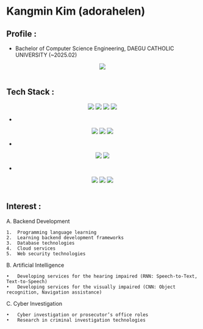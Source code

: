 

# Kangmin Kim (adorahelen)

## Profile : 
- Bachelor of Computer Science Engineering,
  DAEGU CATHOLIC UNIVERSITY (~2025.02)



<div align="center">
  <a href="mailto:adorahelenmin@gmail.com"><img src="https://img.shields.io/badge/Gmail-EA4335?style=for-the-badge&logo=Gmail&logoColor=white" /></a>
</div>
</br>
  
## Tech Stack :
<div align="center">



  <img src="https://img.shields.io/badge/Spring%20Boot-6DB33F?style=for-the-badge&logo=Spring-Boot&logoColor=white" />
    <img src="https://img.shields.io/badge/MySQL-4479A1?style=for-the-badge&logo=MySQL&logoColor=white" />
  <img src="https://img.shields.io/badge/Thymeleaf-005F0F?style=for-the-badge&logo=Thymeleaf&logoColor=white" />
  <img src="https://img.shields.io/badge/JWT-000000?style=for-the-badge&logo=JSON-Web-Tokens&logoColor=white" />

* 
<img src="https://img.shields.io/badge/Flask-000000?style=for-the-badge&logo=Flask&logoColor=white" />
<img src="https://img.shields.io/badge/Raspberry%20Pi-A22846?style=for-the-badge&logo=Raspberry-Pi&logoColor=white" />
<img src="https://img.shields.io/badge/ReactJS-61DAFB?style=for-the-badge&logo=React&logoColor=white" />


*
<img src="https://img.shields.io/badge/Node.js-339933?style=for-the-badge&logo=Node.js&logoColor=white" />
  <img src="https://img.shields.io/badge/MongoDB-47A248?style=for-the-badge&logo=MongoDB&logoColor=white" />

*




  <!-- Database & Storage -->


  <img src="https://img.shields.io/badge/Redis-DC382D?style=for-the-badge&logo=Redis&logoColor=white" />



  <!-- DevOps & Other Tools -->




  <!-- Security & Protocols -->
  <img src="https://img.shields.io/badge/WebRTC-333333?style=for-the-badge&logo=WebRTC&logoColor=white" />
  <img src="https://img.shields.io/badge/WebSocket-010101?style=for-the-badge&logo=WebSocket&logoColor=white" />

</div>
</br>


## Interest :

A. Backend Development

	1.	Programming language learning
	2.	Learning backend development frameworks
	3.	Database technologies
	4.	Cloud services
	5.	Web security technologies
 

B. Artificial Intelligence

	•	Developing services for the hearing impaired (RNN: Speech-to-Text, Text-to-Speech)
	•	Developing services for the visually impaired (CNN: Object recognition, Navigation assistance)


C. Cyber Investigation

	•	Cyber investigation or prosecutor’s office roles
	•	Research in criminal investigation technologies


</div>
</br>


